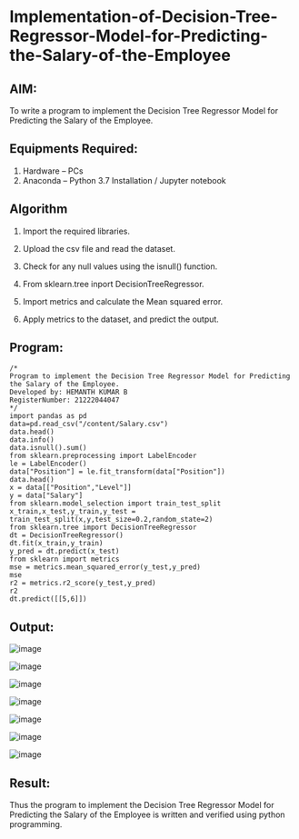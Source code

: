 # Implementation-of-Decision-Tree-Regressor-Model-for-Predicting-the-Salary-of-the-Employee

## AIM:
To write a program to implement the Decision Tree Regressor Model for Predicting the Salary of the Employee.

## Equipments Required:
1. Hardware – PCs
2. Anaconda – Python 3.7 Installation / Jupyter notebook

## Algorithm
1. Import the required libraries.

2. Upload the csv file and read the dataset.

3. Check for any null values using the isnull() function.

4. From sklearn.tree inport DecisionTreeRegressor.

5. Import metrics and calculate the Mean squared error.

6. Apply metrics to the dataset, and predict the output.

## Program:
```
/*
Program to implement the Decision Tree Regressor Model for Predicting the Salary of the Employee.
Developed by: HEMANTH KUMAR B
RegisterNumber: 21222044047 
*/
import pandas as pd
data=pd.read_csv("/content/Salary.csv")
data.head()
data.info()
data.isnull().sum()
from sklearn.preprocessing import LabelEncoder
le = LabelEncoder()
data["Position"] = le.fit_transform(data["Position"])
data.head()
x = data[["Position","Level"]]
y = data["Salary"]
from sklearn.model_selection import train_test_split
x_train,x_test,y_train,y_test = train_test_split(x,y,test_size=0.2,random_state=2)
from sklearn.tree import DecisionTreeRegressor
dt = DecisionTreeRegressor()
dt.fit(x_train,y_train)
y_pred = dt.predict(x_test)
from sklearn import metrics
mse = metrics.mean_squared_error(y_test,y_pred)
mse
r2 = metrics.r2_score(y_test,y_pred)
r2
dt.predict([[5,6]])

```

## Output:

![image](https://user-images.githubusercontent.com/116530537/204097628-962d1928-fa1d-4da2-adc7-99b82f0022ea.png)

![image](https://user-images.githubusercontent.com/116530537/204097655-7a987c9e-5e0e-4543-adcc-591c85af181f.png)

![image](https://user-images.githubusercontent.com/116530537/204097688-70ff2a94-1a71-471c-be96-1e764b6be244.png)

![image](https://user-images.githubusercontent.com/116530537/204097718-f7b61f16-f5b2-453e-bdba-d1346327e730.png)

![image](https://user-images.githubusercontent.com/116530537/204097735-948663a3-0c59-46e6-8d95-703a5ba754fb.png)

![image](https://user-images.githubusercontent.com/116530537/204097750-5ea324a2-1c63-45b5-8123-1cef5b7fc817.png)

![image](https://user-images.githubusercontent.com/116530537/204097776-08f5d1e2-9ebf-48ee-9722-d2afea175671.png)


## Result:
Thus the program to implement the Decision Tree Regressor Model for Predicting the Salary of the Employee is written and verified using python programming.
